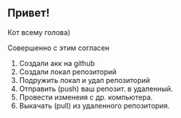 ## Привет!


Кот всему голова)


Совершенно с этим согласен


1. Создали акк на github
2. Создали локал репозиторий
3. Подружить локал и удал репозиторий
4. Отправить (push) ваш репозит. в удаленный.
5. Провести изменеия с др. компьютера.
6. Выкачать (pull) из удаленного репозитория.
